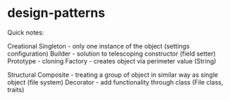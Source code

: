 # design-patterns

Quick notes:

Creational 
  Singleton - only one instance of the object (settings configuration)
  Builder - solution to telescoping constructor (field setter)
  Prototype - cloning
  Factory - creates object via perimeter value (String)
  
Structural
  Composite - treating a group of object in similar way as single object (file system)
  Decorator - add functionality through class (File class, traits) 
